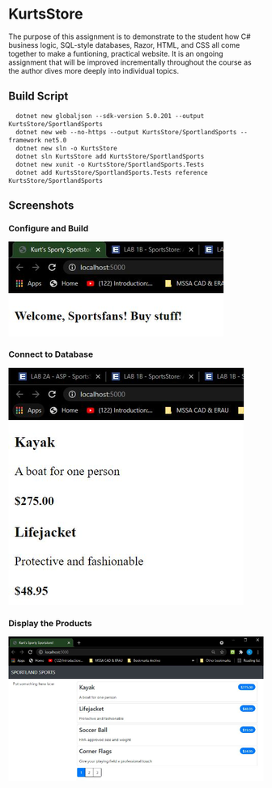 # KurtsStore

The purpose of this assignment is to demonstrate to the student how C# business logic, SQL-style databases, Razor, HTML, and CSS all come together to make a funtioning, practical website. It is an ongoing assignment that will be improved incrementally throughout the course as the author dives more deeply into individual topics.  

## Build Script
```
  dotnet new globaljson --sdk-version 5.0.201 --output KurtsStore/SportlandSports  
  dotnet new web --no-https --output KurtsStore/SportlandSports --framework net5.0  
  dotnet new sln -o KurtsStore  
  dotnet sln KurtsStore add KurtsStore/SportlandSports  
  dotnet new xunit -o KurtsStore/SportlandSports.Tests  
  dotnet add KurtsStore/SportlandSports.Tests reference KurtsStore/SportlandSports  
```
## Screenshots
### Configure and Build  
![Screenshot 1](https://raw.githubusercontent.com/kurt-woodward/KurtsStore/master/Screenshots/ISTA_421_Lab_1B_Configure_and_Build.JPG "Screenshot 1")
### Connect to Database  
![Screenshot 2](https://raw.githubusercontent.com/kurt-woodward/KurtsStore/master/Screenshots/ISTA_421_Lab_1B_Connect_to_Database.JPG "Screenshot 2")
### Display the Products
![Screenshot 3](https://raw.githubusercontent.com/kurt-woodward/KurtsStore/master/Screenshots/ISTA_421_Lab_1B_Display_the_Products.JPG "Screenshot 3")  
